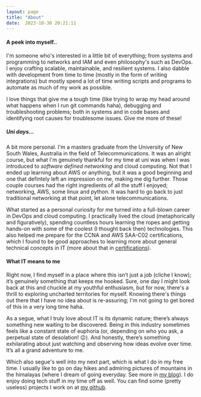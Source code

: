 ```yaml
---
layout: page
title: "About"
date:  2023-10-30 20:21:11
---
```


#### A peek into myself..
I'm someone who's interested in a little bit of everything; from systems and programming to networks and IAM and even philosophy's such as DevOps. I enjoy crafting scalable, maintainable, and resilient systems. I also dabble with development from time to time (mostly in the form of writing integrations) but mostly spend a lot of time writing scripts and programs to automate as much of my work as possible.

I love things that give me a tough time (like trying to wrap my head around what happens when I run git commands haha), debugging and troubleshooting problems; both in systems and in code bases and identifying root causes for troublesome issues. Give me more of these!

##### Uni days...
A bit more personal. I'm a masters graduate from the University of New South Wales, Australia in the field of Telecommunications. 
It was an alright course, but what I'm genuinely thankful for my time at uni was when I was introduced to *software defined networking* and cloud computing.
Not that I ended up learning about AWS or anything, but it was a good beginning and one that defintely left an impression on me, making me dig further.
Those couple courses had the right ingredients of all the stuff I enjoyed; networking, AWS, some linux and python. It was hard to go back to just traditional networking at that point, let alone telecommunications.

What started as a personal curiosity for me turned into a full-blown career in DevOps and cloud computing. 
I practically lived the cloud (metaphorically and figuratively), spending countless hours learning the ropes and getting hands-on with some of the coolest (I thought back then) technologies. 
This also helped me prepare for the CCNA and AWS SAA-C02 certifications, which I found to be good approaches to learning more about general technical concepts in IT (more about that in [certifications](./certifications )). 

#### What IT means to me
Right now, I find myself in a place where this isn’t just a job (cliche I know); it’s genuinely something that keeps me hooked. Sure, one day I might look back at this and chuckle at my youthful enthusiasm, but for now, there's a thrill to exploring uncharted territories for myself. Knowing there's things out there that I have no idea about is re-assuring; I'm not going to get bored of this in a very long time haha.

As a segue, what I truly love about IT is its dynamic nature; there’s always something new waiting to be discovered. Being in this industry sometimes feels like a constant state of euphoria (or, depending on who you ask, a perpetual state of desolation! 😉). And honestly, there’s something exhilarating about just watching and observing how ideas evolve over time. It’s all a grand adventure to me.

Which also segue's well into my next part, which is what I do in my free time. I usually like to go on day hikes and admiring pictures of mountains in the himalayas (where I dream of going everyday. See more in [my blog](https://thehobbyistadventurer.com)).
I do enjoy doing tech stuff in my time off as well. You can find some (pretty useless) projects I work on at [my github](https://github.com/user/velvetSymphony).
